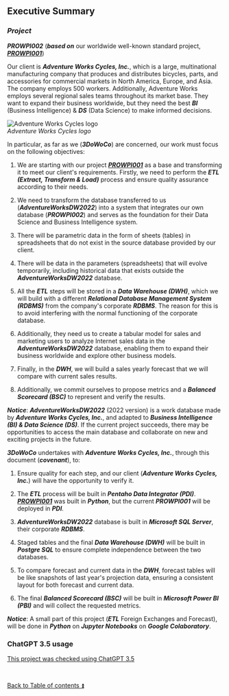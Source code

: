 ## Executive Summary

### **_Project_**

**_PROWPI002_** (**_based on_** our worldwide well-known standard project, [**_PROWPI001_**](https://github.com/ddasilva64/MTDPDN23001esp/blob/master/proyectos/PROWPI001.ipynb))

Our client is **_Adventure Works Cycles, Inc._**, which is a large, multinational manufacturing company that produces and distributes bicycles, parts, and accessories for commercial markets in North America, Europe, and Asia. The company employs 500 workers. Additionally, Adventure Works employs several regional sales teams throughout its market base. They want to expand their business worldwide, but they need the best **_BI_** (Business Intelligence) & **_DS_** (Data Science) to make informed decisions.

![Adventure Works Cycles logo](https://i.imgur.com/8dpUmbD.png)  
_Adventure Works Cycles logo_

In particular, as far as we (**_3DoWoCo_**) are concerned, our work must focus on the following objectives:

1. We are starting with our project [**_PROWPI001_**](https://github.com/ddasilva64/MTDPDN23001esp/blob/master/proyectos/PROWPI001.ipynb) as a base and transforming it to meet our client's requirements. Firstly, we need to perform the **_ETL (Extract, Transform & Load)_** process and ensure quality assurance according to their needs.

2. We need to transform the database transferred to us (**_AdventureWorksDW2022_**) into a system that integrates our own database (**_PROWPI002_**) and serves as the foundation for their Data Science and Business Intelligence system.

3. There will be parametric data in the form of sheets (tables) in spreadsheets that do not exist in the source database provided by our client.

4. There will be data in the parameters (spreadsheets) that will evolve temporarily, including historical data that exists outside the **_AdventureWorksDW2022_** database.

5. All the **_ETL_** steps will be stored in a **_Data Warehouse (DWH)_**, which we will build with a different **_Relational Database Management System (RDBMS)_** from the company's corporate **_RDBMS_**. The reason for this is to avoid interfering with the normal functioning of the corporate database.

6. Additionally, they need us to create a tabular model for sales and marketing users to analyze Internet sales data in the **_AdventureWorksDW2022_** database, enabling them to expand their business worldwide and explore other business models.

7. Finally, in the **_DWH_**, we will build a sales yearly forecast that we will compare with current sales results.

8. Additionally, we commit ourselves to propose metrics and a **_Balanced Scorecard (BSC)_** to represent and verify the results.

**_Notice_**: **_AdventureWorksDW2022_** (2022 version) is a work database made by **_Adventure Works Cycles, Inc._**, and adapted to **_Business Intelligence (BI) & Data Science (DS)_**. If the current project succeeds, there may be opportunities to access the main database and collaborate on new and exciting projects in the future.

**_3DoWoCo_** undertakes with **_Adventure Works Cycles, Inc._**, through this document (**_covenant_**), to:

1. Ensure quality for each step, and our client (**_Adventure Works Cycles, Inc._**) will have the opportunity to verify it.

2. The **_ETL_** process will be built in **_Pentaho Data Integrator (PDI)_**. [**_PROWPI001_**](https://github.com/ddasilva64/MTDPDN23001esp/blob/master/proyectos/PROWPI001.ipynb) was built in **_Python_**, but the current **_PROWPI001_** will be deployed in **_PDI_**.

3. **_AdventureWorksDW2022_** database is built in **_Microsoft SQL Server_**, their corporate **_RDBMS_**.

4. Staged tables and the final **_Data Warehouse (DWH)_** will be built in **_Postgre SQL_** to ensure complete independence between the two databases.

5. To compare forecast and current data in the **_DWH_**, forecast tables will be like snapshots of last year's projection data, ensuring a consistent layout for both forecast and current data.

6. The final **_Balanced Scorecard (BSC)_** will be built in **_Microsoft Power BI (PBI)_** and will collect the requested metrics.

**_Notice_**: A small part of this project (**_ETL_** Foreign Exchanges and Forecast), will be done in **_Python_** on **_Jupyter Notebooks_** on **_Google Colaboratory_**.

### ChatGPT 3.5 usage  

[This project was checked using ChatGPT 3.5](..\CHATGPT_USE.md)

<p><br></p> 

[Back to Table of contents :arrow_double_up:](../README.md)